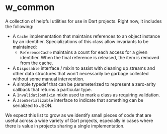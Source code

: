 # w_common

A collection of helpful utilities for use in Dart projects. Right now, it
includes the following:

  * A `Cache` implementation that maintains references to an object instance by
  an identifier. Specializations of this class allow invariants to be
  maintained:
    * `ReferenceCache` maintains a count for each access for a given identifier.
    When the final reference is released, the item is removed from the cache.
  * A `Disposable` interface / mixin to assist with cleaning up streams and
  other data structures that won't necessarily be garbage collected without some
  manual intervention.
  * A simple typedef that can be parameterized to represent a zero-arity
  callback that returns a particular type.
  * A `InvalidationMixin` mixin used to mark a class as requiring validation.
  * A `JsonSerializable` interface to indicate that something can be serialized
  to JSON.

We expect this list to grow as we identify small pieces of code that are useful
across a wide variety of Dart projects, especially in cases where there is
value in projects sharing a single implementation.

